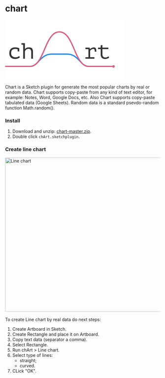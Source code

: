 # chart

<img width="384" height="193" src="images/chart-2x.png" title="Chart promo">

Chart is a Sketch plugin for generate the most popular charts by real or random data. Chart supports copy-paste from any kind of text editor, for example: Notes, Word, Google Docs, etc. Also Chart supports copy-paste tabulated data (Google Sheets). Random data is a standard psevdo-random function Math.random().


### Install

1. Download and unzip: [chart-master.zip](https://github.com/pavelkuligin/chart/archive/master.zip).
2. Double click `chArt.sketchplugin`.


### Create line chart

<img width="800" height="500" src="images/line-chart.gif" title="Line chart">

To create Line chart by real data do next steps:
1. Create Artboard in Sketch.
2. Create Rectangle and place it on Artboard.
3. Copy text data (separator a comma).
4. Select Rectangle.
5. Run chArt > Line chart.
6. Select type of lines:
    * straight;
    * curved.
7. CLick "OK".

